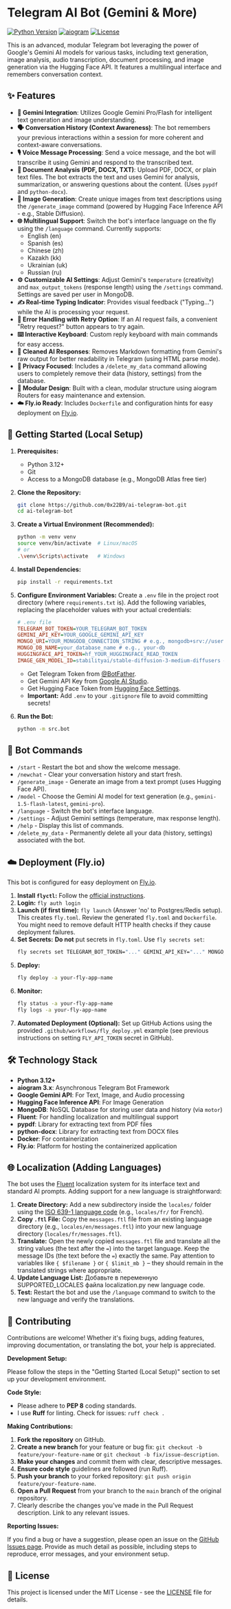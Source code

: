 # Telegram AI Bot (Gemini & More)

[![Python Version](https://img.shields.io/badge/python-3.12%2B-blue.svg)](https://www.python.org/)
[![aiogram](https://img.shields.io/badge/aiogram-3.x-blue.svg)](https://github.com/aiogram/aiogram)
[![License](https://img.shields.io/badge/license-MIT-green.svg)](LICENSE)

This is an advanced, modular Telegram bot leveraging the power of Google's Gemini AI models for various tasks, including text generation, image analysis, audio transcription, document processing, and image generation via the Hugging Face API. It features a multilingual interface and remembers conversation context.

## ✨ Features

*   **🧠 Gemini Integration**: Utilizes Google Gemini Pro/Flash for intelligent text generation and image understanding.
*   **🗣️ Conversation History (Context Awareness)**: The bot remembers your previous interactions within a session for more coherent and context-aware conversations.
*   **🎙️ Voice Message Processing**: Send a voice message, and the bot will transcribe it using Gemini and respond to the transcribed text.
*   **📄 Document Analysis (PDF, DOCX, TXT)**: Upload PDF, DOCX, or plain text files. The bot extracts the text and uses Gemini for analysis, summarization, or answering questions about the content. (Uses `pypdf` and `python-docx`).
*   **🎨 Image Generation**: Create unique images from text descriptions using the `/generate_image` command (powered by Hugging Face Inference API - e.g., Stable Diffusion).
*   **🌐 Multilingual Support**: Switch the bot's interface language on the fly using the `/language` command. Currently supports:
    *   English (en)
    *   Spanish (es)
    *   Chinese (zh)
    *   Kazakh (kk)
    *   Ukrainian (uk)
    *   Russian (ru)
*   **⚙️ Customizable AI Settings**: Adjust Gemini's `temperature` (creativity) and `max_output_tokens` (response length) using the `/settings` command. Settings are saved per user in MongoDB.
*   **✍️ Real-time Typing Indicator**: Provides visual feedback ("Typing...") while the AI is processing your request.
*   **🔄 Error Handling with Retry Option**: If an AI request fails, a convenient "Retry request?" button appears to try again.
*   **⌨️ Interactive Keyboard**: Custom reply keyboard with main commands for easy access.
*   **🧼 Cleaned AI Responses**: Removes Markdown formatting from Gemini's raw output for better readability in Telegram (using HTML parse mode).
*   **🔐 Privacy Focused**: Includes a `/delete_my_data` command allowing users to completely remove their data (history, settings) from the database.
*   **🚀 Modular Design**: Built with a clean, modular structure using aiogram Routers for easy maintenance and extension.
*   **☁️ Fly.io Ready**: Includes `Dockerfile` and configuration hints for easy deployment on [Fly.io](https://fly.io/).

## 🚀 Getting Started (Local Setup)

1.  **Prerequisites:**
    *   Python 3.12+
    *   Git
    *   Access to a MongoDB database (e.g., MongoDB Atlas free tier)

2.  **Clone the Repository:**
    ```bash
    git clone https://github.com/0x22B9/ai-telegram-bot.git
    cd ai-telegram-bot
    ```

3.  **Create a Virtual Environment (Recommended):**
    ```bash
    python -m venv venv
    source venv/bin/activate  # Linux/macOS
    # or
    .\venv\Scripts\activate   # Windows
    ```

4.  **Install Dependencies:**
    ```bash
    pip install -r requirements.txt
    ```

5.  **Configure Environment Variables:**
    Create a `.env` file in the project root directory (where `requirements.txt` is). Add the following variables, replacing the placeholder values with your actual credentials:

    ```ini
    # .env file
    TELEGRAM_BOT_TOKEN=YOUR_TELEGRAM_BOT_TOKEN
    GEMINI_API_KEY=YOUR_GOOGLE_GEMINI_API_KEY
    MONGO_URI=YOUR_MONGODB_CONNECTION_STRING # e.g., mongodb+srv://user:password@your-cluster.link.mongodb.net/your-db?retryWrites=true&w=majority&appName=your-cluster
    MONGO_DB_NAME=your_database_name # e.g., your-db
    HUGGINGFACE_API_TOKEN=hf_YOUR_HUGGINGFACE_READ_TOKEN
    IMAGE_GEN_MODEL_ID=stabilityai/stable-diffusion-3-medium-diffusers # Or another model ID
    ```
    *   Get Telegram Token from [@BotFather](https://t.me/BotFather).
    *   Get Gemini API Key from [Google AI Studio](https://aistudio.google.com/app/apikey).
    *   Get Hugging Face Token from [Hugging Face Settings](https://huggingface.co/settings/tokens).
    *   **Important:** Add `.env` to your `.gitignore` file to avoid committing secrets!

6.  **Run the Bot:**
    ```bash
    python -m src.bot
    ```

## 🤖 Bot Commands

*   `/start` - Restart the bot and show the welcome message.
*   `/newchat` - Clear your conversation history and start fresh.
*   `/generate_image` - Generate an image from a text prompt (uses Hugging Face API).
*   `/model` - Choose the Gemini AI model for text generation (e.g., `gemini-1.5-flash-latest`, `gemini-pro`).
*   `/language` - Switch the bot's interface language.
*   `/settings` - Adjust Gemini settings (temperature, max response length).
*   `/help` - Display this list of commands.
*   `/delete_my_data` - Permanently delete all your data (history, settings) associated with the bot.

## ☁️ Deployment (Fly.io)

This bot is configured for easy deployment on [Fly.io](https://fly.io/).

1.  **Install `flyctl`:** Follow the [official instructions](https://fly.io/docs/hands-on/install-flyctl/).
2.  **Login:** `fly auth login`
3.  **Launch (if first time):** `fly launch` (Answer 'no' to Postgres/Redis setup). This creates `fly.toml`. Review the generated `fly.toml` and `Dockerfile`. You might need to remove default HTTP health checks if they cause deployment failures.
4.  **Set Secrets:** **Do not** put secrets in `fly.toml`. Use `fly secrets set`:
    ```bash
    fly secrets set TELEGRAM_BOT_TOKEN="..." GEMINI_API_KEY="..." MONGO_URI="..." MONGO_DB_NAME="..." HUGGINGFACE_API_TOKEN="..." -a your-fly-app-name
    ```
5.  **Deploy:**
    ```bash
    fly deploy -a your-fly-app-name
    ```
6.  **Monitor:**
    ```bash
    fly status -a your-fly-app-name
    fly logs -a your-fly-app-name
    ```
7.  **Automated Deployment (Optional):** Set up GitHub Actions using the provided `.github/workflows/fly_deploy.yml` example (see previous instructions on setting `FLY_API_TOKEN` secret in GitHub).

## 🛠️ Technology Stack

*   **Python 3.12+**
*   **aiogram 3.x**: Asynchronous Telegram Bot Framework
*   **Google Gemini API**: For Text, Image, and Audio processing
*   **Hugging Face Inference API**: For Image Generation
*   **MongoDB**: NoSQL Database for storing user data and history (via `motor`)
*   **Fluent**: For handling localization and multilingual support
*   **pypdf**: Library for extracting text from PDF files
*   **python-docx**: Library for extracting text from DOCX files
*   **Docker**: For containerization
*   **Fly.io**: Platform for hosting the containerized application

## 🌐 Localization (Adding Languages)

The bot uses the [Fluent](https://projectfluent.org/) localization system for its interface text and standard AI prompts. Adding support for a new language is straightforward:

1.  **Create Directory:** Add a new subdirectory inside the `locales/` folder using the [ISO 639-1 language code](https://en.wikipedia.org/wiki/List_of_ISO_639-1_codes) (e.g., `locales/fr/` for French).
2.  **Copy `.ftl` File:** Copy the `messages.ftl` file from an existing language directory (e.g., `locales/en/messages.ftl`) into your new language directory (`locales/fr/messages.ftl`).
3.  **Translate:** Open the newly copied `messages.ftl` file and translate all the string values (the text after the `=`) into the target language. Keep the message IDs (the text before the `=`) exactly the same. Pay attention to variables like `{ $filename }` or `{ $limit_mb }` – they should remain in the translated strings where appropriate.
4.  **Update Language List:** Добавьте в переменную SUPPORTED_LOCALES файла localization.py new language code.
5.  **Test:** Restart the bot and use the `/language` command to switch to the new language and verify the translations.

## 🤝 Contributing

Contributions are welcome! Whether it's fixing bugs, adding features, improving documentation, or translating the bot, your help is appreciated.

**Development Setup:**

Please follow the steps in the "Getting Started (Local Setup)" section to set up your development environment.

**Code Style:**

*   Please adhere to **PEP 8** coding standards.
*   I use **Ruff** for linting. Check for issues: `ruff check .`

**Making Contributions:**

1.  **Fork the repository** on GitHub.
2.  **Create a new branch** for your feature or bug fix: `git checkout -b feature/your-feature-name` or `git checkout -b fix/issue-description`.
3.  **Make your changes** and commit them with clear, descriptive messages.
4.  **Ensure code style** guidelines are followed (run Ruff).
5.  **Push your branch** to your forked repository: `git push origin feature/your-feature-name`.
6.  **Open a Pull Request** from your branch to the `main` branch of the original repository.
7.  Clearly describe the changes you've made in the Pull Request description. Link to any relevant issues.

**Reporting Issues:**

If you find a bug or have a suggestion, please open an issue on the [GitHub Issues page](https://github.com/0x22B9/ai-telegram-bot/issues). Provide as much detail as possible, including steps to reproduce, error messages, and your environment setup.

## 📄 License

This project is licensed under the MIT License - see the [LICENSE](LICENSE) file for details.
